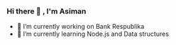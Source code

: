 ### Hi there 👋 , I'm Asiman


- 🔭 I’m currently working on Bank Respublika
- 🌱 I’m currently learning Node.js and Data structures
<!-- - 👯 I’m looking to collaborate on ... -->
<!-- - 🤔 I’m looking for help with ... -->
<!-- - 💬 Ask me about ... -->
<!-- - 📫 How to reach me: ... -->
<!-- - 😄 Pronouns: ... -->
<!-- - ⚡ Fun fact: ... -->

